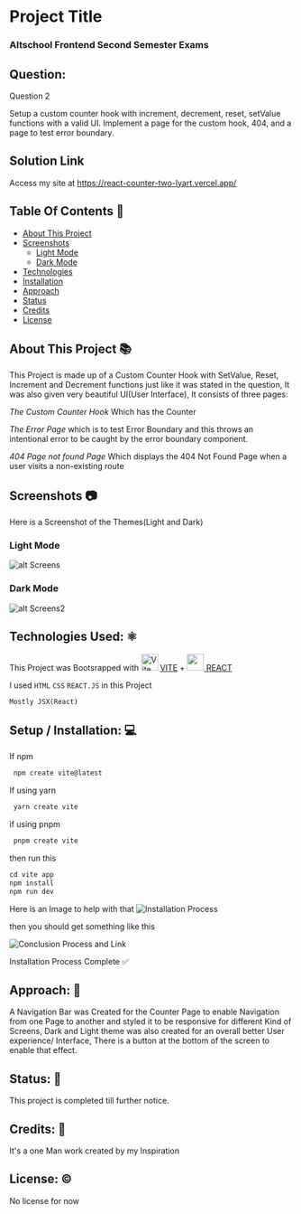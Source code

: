 # Project Title
 ### Altschool Frontend Second Semester Exams

## Question:
Question 2 

Setup a custom counter hook with increment, decrement, reset, setValue functions with a valid UI. Implement a page for the custom hook, 404, and a page to test error boundary.

## Solution Link
Access my site at https://react-counter-two-lyart.vercel.app/

## Table Of Contents  📑

<!--ts-->
   - [About This Project](#about-this-project-)
   - [Screenshots](#screenshots-)
      - [Light Mode](#Light-Mode)
      - [Dark Mode](#Dark-Mode)
   - [Technologies](#technologies-used-%EF%B8%8F)
   - [Installation](#setup--installation-)
   - [Approach](#approach-)
   - [Status](#status-)
   - [Credits](#credits-)
   - [License](#license-%EF%B8%8F)
<!--te-->

## About This Project 📚
This Project is made up of a Custom Counter Hook with SetValue, Reset, Increment and Decrement functions just like it was stated in the question, It was also given very beautiful UI(User Interface), It consists of three pages:

*The Custom Counter Hook* Which has the Counter

*The Error Page* which is to test Error Boundary and this throws an intentional error to be caught by the error boundary component.

*404 Page not found Page* Which displays the 404 Not Found Page when a user visits a non-existing route

## Screenshots 📷
Here is a Screenshot of the Themes(Light and Dark)
### Light Mode
![alt Screens](https://github.com/Richard-Mro/React-Counter/assets/104454092/abcb2871-2ea8-4f81-bd0f-6e0da9de7c1a)

### Dark Mode
![alt Screens2](https://github.com/Richard-Mro/React-Counter/assets/104454092/e35591bf-0139-4bca-9bf2-7533945c1133)



## Technologies Used: ⚛️
This Project was Bootsrapped with <img width="30px" height="30px" alt="Vite Logo" src="https://upload.wikimedia.org/wikipedia/commons/thumb/f/f1/Vitejs-logo.svg/1039px-Vitejs-logo.svg.png"/> <a href ="https://vitejs.dev/guide/">VITE</a> + <img width="30px" height="30px" src="https://upload.wikimedia.org/wikipedia/commons/thumb/a/a7/React-icon.svg/1150px-React-icon.svg.png"><a href="https://react.dev/"> REACT</a>  

I used `HTML` `CSS` `REACT.JS` in this Project

`Mostly JSX(React)`

## Setup / Installation: 💻

If npm
```ts
 npm create vite@latest
```
If using yarn
```ts
 yarn create vite
```
if using pnpm
```ts
 pnpm create vite
```
then run this
```ts
cd vite app
npm install
npm run dev
```
Here is an Image to help with that
<img src="https://scrimba.com/articles/content/images/size/w1000/2022/08/Create-a-new-React-app-with-Vite-8-2.png" alt= "Installation Process"/>

then you should get something like this

<img src="https://scrimba.com/articles/content/images/size/w1000/2022/08/Create-a-new-React-app-with-Vite-10.png" alt="Conclusion Process and Link"/>

Installation Process Complete ✅

## Approach: 🚶
A Navigation Bar was Created for the Counter Page to enable Navigation from one Page to another and styled it to be responsive for different Kind of Screens, Dark and Light theme was also created for an overall better User experience/ Interface, There is a button at the bottom of the screen to enable that effect.

## Status: 📶
This project is completed till further notice.

## Credits: 📝
It's a one Man work created by my Inspiration 

## License: ©️
No license for now

